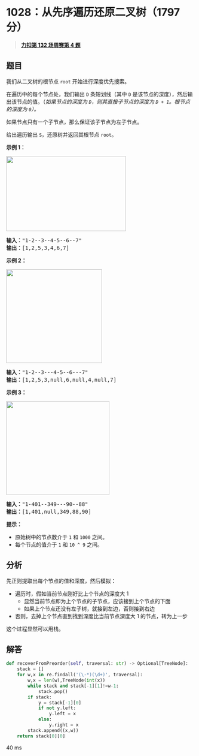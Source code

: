 # 1028：从先序遍历还原二叉树（1797 分）


> <u>**[力扣第 132 场周赛第 4 题](https://leetcode.cn/problems/recover-a-tree-from-preorder-traversal/)**</u>

## 题目

<p>我们从二叉树的根节点 <code>root</code> 开始进行深度优先搜索。</p>

<p>在遍历中的每个节点处，我们输出 <code>D</code> 条短划线（其中 <code>D</code> 是该节点的深度），然后输出该节点的值。（<em>如果节点的深度为 <code>D</code>，则其直接子节点的深度为 <code>D + 1</code>。根节点的深度为 <code>0</code>）。</em></p>

<p>如果节点只有一个子节点，那么保证该子节点为左子节点。</p>

<p>给出遍历输出 <code>S</code>，还原树并返回其根节点 <code>root</code>。</p>



<p><strong>示例 1：</strong></p>

<p><strong><img alt="" src="https://assets.leetcode-cn.com/aliyun-lc-upload/uploads/2019/04/12/recover-a-tree-from-preorder-traversal.png" style="height: 200px; width: 320px;"></strong></p>

<pre><strong>输入：</strong>&quot;1-2--3--4-5--6--7&quot;
<strong>输出：</strong>[1,2,5,3,4,6,7]
</pre>

<p><strong>示例 2：</strong></p>

<p><strong><img alt="" src="https://assets.leetcode-cn.com/aliyun-lc-upload/uploads/2019/04/12/screen-shot-2019-04-10-at-114101-pm.png" style="height: 250px; width: 256px;"></strong></p>

<pre><strong>输入：</strong>&quot;1-2--3---4-5--6---7&quot;
<strong>输出：</strong>[1,2,5,3,null,6,null,4,null,7]
</pre>

<p><strong>示例 3：</strong></p>

<p><img alt="" src="https://assets.leetcode-cn.com/aliyun-lc-upload/uploads/2019/04/12/screen-shot-2019-04-10-at-114955-pm.png" style="height: 250px; width: 276px;"></p>

<pre><strong>输入：</strong>&quot;1-401--349---90--88&quot;
<strong>输出：</strong>[1,401,null,349,88,90]
</pre>



<p><strong>提示：</strong></p>

<ul>
<li>原始树中的节点数介于 <code>1</code> 和 <code>1000</code> 之间。</li>
<li>每个节点的值介于 <code>1</code> 和 <code>10 ^ 9</code> 之间。</li>
</ul>


## 分析

先正则提取出每个节点的值和深度，然后模拟：
- 遍历时，假如当前节点刚好比上个节点的深度大 1
	- 显然当前节点即为上个节点的子节点，应该接到上个节点的下面
	- 如果上个节点还没有左子树，就接到左边，否则接到右边
- 否则，去掉上个节点直到找到深度比当前节点深度大 1 的节点，转为上一步

这个过程显然可以用栈。

## 解答


```python
def recoverFromPreorder(self, traversal: str) -> Optional[TreeNode]:
	stack = []
	for w,x in re.findall('(\-*)(\d+)', traversal):
		w,x = len(w),TreeNode(int(x))
		while stack and stack[-1][1]!=w-1:
			stack.pop()
		if stack:
			y = stack[-1][0]
			if not y.left:
				y.left = x
			else:
				y.right = x
		stack.append((x,w))
	return stack[0][0]
```
40 ms
